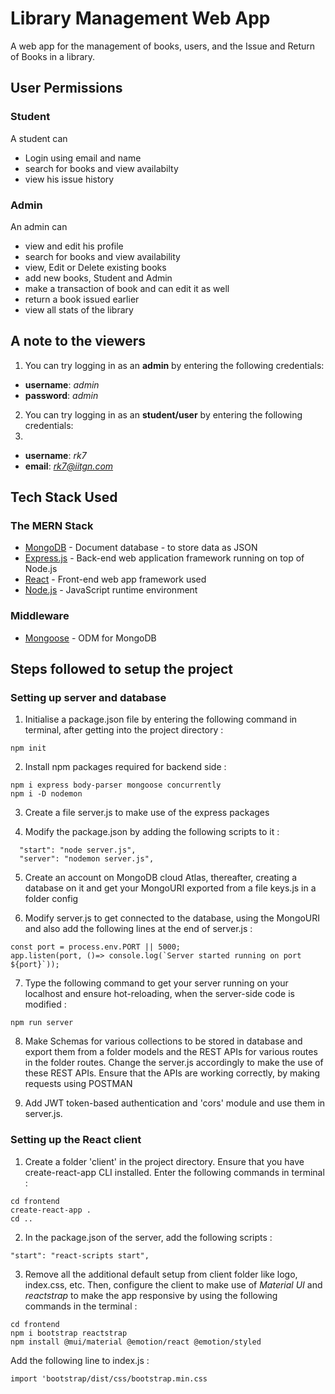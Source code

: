 # Library Management Web App

A web app for the management of books, users, and the Issue and Return of Books in a library.

## User Permissions

### Student

A student can

* Login using email and name
* search for books and view availabilty
* view his issue history

### Admin

An admin can

* view and edit his profile
* search for books and view availability
* view, Edit or Delete existing books
* add new books, Student and Admin
* make a transaction of book and can edit it as well
* return a book issued earlier
* view all stats of the library

## A note to the viewers

1. You can try logging in as an **admin** by entering the following credentials:

* **username**: *admin*
* **password**: *admin*

2. You can try logging in as an **student/user** by entering the following credentials:
3. 
* **username**: *rk7*
* **email**: *rk7@iitgn.com*


## Tech Stack Used

### The MERN Stack

* [MongoDB](https://docs.mongodb.com/) - Document database - to store data as JSON 
* [Express.js](https://devdocs.io/express/) - Back-end web application framework running on top of Node.js
* [React](https://reactjs.org/docs/) - Front-end web app framework used
* [Node.js](https://nodejs.org/en/docs/) - JavaScript runtime environment 

### Middleware

* [Mongoose](https://mongoosejs.com/docs/guide.html) - ODM for MongoDB

## Steps followed to setup the project

### Setting up server and database

1. Initialise a package.json file by entering the following command in terminal, after getting into the project directory :

```(bash)
npm init
```

2. Install npm packages required for backend side :

```(bash)
npm i express body-parser mongoose concurrently
npm i -D nodemon
```

3. Create a file server.js to make use of the express packages 

4. Modify the package.json by adding the following scripts to it :

```(JSON)
  "start": "node server.js",
  "server": "nodemon server.js",
```

5. Create an account on MongoDB cloud Atlas, thereafter, creating a database on it and get your MongoURI exported from a file keys.js in a folder config

6. Modify server.js to get connected to the database, using the MongoURI and also add the following lines at the end of server.js :

```(JavaScript)
const port = process.env.PORT || 5000;
app.listen(port, ()=> console.log(`Server started running on port ${port}`));
```

7. Type the following command to get your server running on your localhost and ensure hot-reloading, when the server-side code is modified :

```(bash)
npm run server
```

8. Make Schemas for various collections to be stored in database and export them from a folder models and the REST APIs for various routes in the folder routes. Change the server.js accordingly to make the use of these REST APIs. Ensure that the APIs are working correctly, by making requests using POSTMAN

9. Add JWT token-based authentication and 'cors' module and use them in server.js. 

### Setting up the React client

1. Create a folder 'client' in the project directory. Ensure that you have create-react-app CLI installed. Enter the following commands in terminal :

```(bash)
cd frontend
create-react-app .
cd ..
```

2. In the package.json of the server, add the following scripts :

```(JSON)
"start": "react-scripts start",
```

3. Remove all the additional default setup from client folder like logo, index.css, etc. Then, configure the client to make use of *Material UI* and *reactstrap* to make the app responsive by using the following commands in the terminal :

```(bash)
cd frontend
npm i bootstrap reactstrap
npm install @mui/material @emotion/react @emotion/styled
```

Add the following line to index.js :

```(JavaScript)
import 'bootstrap/dist/css/bootstrap.min.css
```


